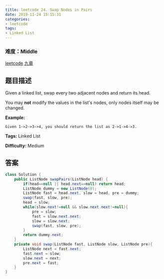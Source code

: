 ```yaml
---
title: leetcode 24. Swap Nodes in Pairs
date: 2019-11-24 15:15:31
categories:
- leetcode
tags:
- Linked List
---
```

### 难度：Middle

<a href="https://leetcode.com/problems/swap-nodes-in-pairs/">leetcode</a>
<a href="https://www.jiuzhang.com/solution/swap-nodes-in-pairs/">九章</a>
## 题目描述
Given a linked list, swap every two adjacent nodes and return its head.

You may **not** modify the values in the list's nodes, only nodes itself may
be changed.



**Example:**
        
    Given 1->2->3->4, you should return the list as 2->1->4->3.
    


**Tags:** Linked List

**Difficulty:** Medium
## 答案
<!--more-->
```java
class Solution {
    public ListNode swapPairs(ListNode head) {
        if(head==null || head.next==null) return head;
        ListNode dummy = new ListNode(0);
        ListNode fast = head.next, slow = head, pre = dummy;
        swap(fast, slow, pre);
        head = slow;
        while(slow.next!=null && slow.next.next!=null){
            pre = slow;
            fast = slow.next.next;
            slow = slow.next;
            swap(fast, slow, pre);
        }
        return dummy.next;
    }
    private void swap(ListNode fast, ListNode slow, ListNode pre){
        ListNode next = fast.next;
        fast.next = slow;
        slow.next = next;
        pre.next = fast;
    }
}
```
